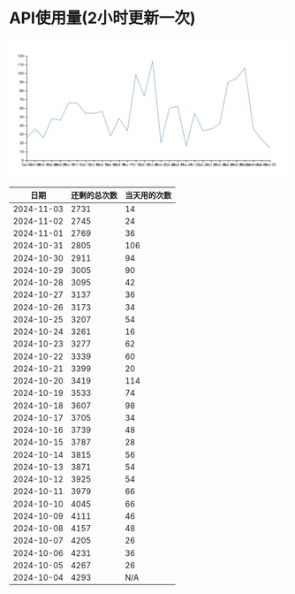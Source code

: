 # API使用量(2小时更新一次)



 ![走势图](./chart.svg)

| 日期       | 还剩的总次数 | 当天用的次数 |
|------------|------------|-------------------|
| 2024-11-03 | 2731 | 14                |
| 2024-11-02 | 2745 | 24                |
| 2024-11-01 | 2769 | 36                |
| 2024-10-31 | 2805 | 106                |
| 2024-10-30 | 2911 | 94                |
| 2024-10-29 | 3005 | 90                |
| 2024-10-28 | 3095 | 42                |
| 2024-10-27 | 3137 | 36                |
| 2024-10-26 | 3173 | 34                |
| 2024-10-25 | 3207 | 54                |
| 2024-10-24 | 3261 | 16                |
| 2024-10-23 | 3277 | 62                |
| 2024-10-22 | 3339 | 60                |
| 2024-10-21 | 3399 | 20                |
| 2024-10-20 | 3419 | 114                |
| 2024-10-19 | 3533 | 74                |
| 2024-10-18 | 3607 | 98                |
| 2024-10-17 | 3705 | 34                |
| 2024-10-16 | 3739 | 48                |
| 2024-10-15 | 3787 | 28                |
| 2024-10-14 | 3815 | 56                |
| 2024-10-13 | 3871 | 54                |
| 2024-10-12 | 3925 | 54                |
| 2024-10-11 | 3979 | 66                |
| 2024-10-10 | 4045 | 66                |
| 2024-10-09 | 4111 | 46                |
| 2024-10-08 | 4157 | 48                |
| 2024-10-07 | 4205 | 26                |
| 2024-10-06 | 4231 | 36                |
| 2024-10-05 | 4267 | 26                |
| 2024-10-04 | 4293 | N/A                |
